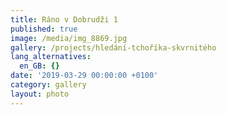 ```yaml
---
title: Ráno v Dobrudži 1
published: true
image: /media/img_8869.jpg
gallery: /projects/hledání-tchoříka-skvrnitého
lang_alternatives:
  en_GB: {}
date: '2019-03-29 00:00:00 +0100'
category: gallery
layout: photo
---
```



